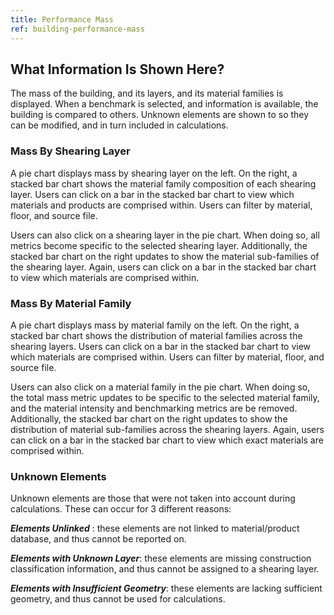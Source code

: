 ```yaml
---
title: Performance Mass
ref: building-performance-mass
---
```


## What Information Is Shown Here?
The mass of the building, and its layers, and its material families is displayed. When a benchmark is selected, and information is available, the building is compared to others. Unknown elements are shown to so they can be modified, and in turn included in calculations. 

### Mass By Shearing Layer
A pie chart displays mass by shearing layer on the left. On the right, a stacked bar chart shows the material family composition of each shearing layer. Users can click on a bar in the stacked bar chart to view which materials and products are comprised within. Users can filter by material, floor, and source file.

Users can also click on a shearing layer in the pie chart. When doing so, all metrics become specific to the selected shearing layer. Additionally, the stacked bar chart on the right updates to show the material sub-families of the shearing layer. Again, users can click on a bar in the stacked bar chart to view which materials are comprised within. 

### Mass By Material Family
A pie chart displays mass by material family on the left. On the right, a stacked bar chart shows the distribution of material families across the shearing layers. Users can click on a bar in the stacked bar chart to view which materials are comprised within. Users can filter by material, floor, and source file.

Users can also click on a material family in the pie chart. When doing so, the total mass metric updates to be specific to the selected material family, and the material intensity and benchmarking metrics are be removed. Additionally, the stacked bar chart on the right updates to show the distribution of material sub-families across the shearing layers. Again, users can click on a bar in the stacked bar chart to view which exact materials are comprised within. 

### Unknown Elements
Unknown elements are those that were not taken into account during calculations. These can occur for 3 different reasons:

__*Elements Unlinked*__ : these elements are not linked to material/product database, and thus cannot be reported on.

__*Elements with Unknown Layer*__: these elements are missing construction classification information, and thus cannot be assigned to a shearing layer.

__*Elements with Insufficient Geometry*__: these elements are lacking sufficient geometry, and thus cannot be used for calculations.
